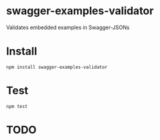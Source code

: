 swagger-examples-validator
==========================

Validates embedded examples in Swagger-JSONs

Install
=======

    npm install swagger-examples-validator

Test
====

    npm test

TODO
====
